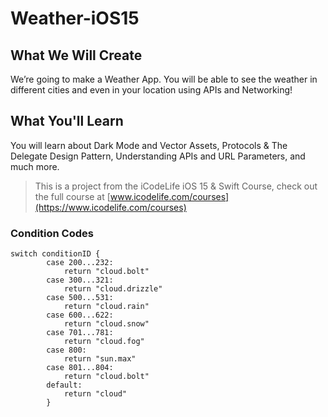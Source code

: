 # Weather-iOS15

## What We Will Create

We’re going to make a Weather App. You will be able to see the weather in different cities and even in your location using APIs and Networking!

## What You'll Learn

You will learn about Dark Mode and Vector Assets, Protocols & The Delegate Design Pattern, Understanding APIs and URL Parameters, and much more. 

>This is a project from the iCodeLife iOS 15 & Swift Course, check out the full course at [www.icodelife.com/courses](https://www.icodelife.com/courses)

### Condition Codes
```
switch conditionID {
        case 200...232:
            return "cloud.bolt"
        case 300...321:
            return "cloud.drizzle"
        case 500...531:
            return "cloud.rain"
        case 600...622:
            return "cloud.snow"
        case 701...781:
            return "cloud.fog"
        case 800:
            return "sun.max"
        case 801...804:
            return "cloud.bolt"
        default:
            return "cloud"
        }
```
